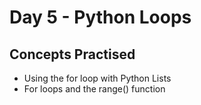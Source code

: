 <h1>Day 5 - Python Loops</h1>

<h2>Concepts Practised</h2>

<ul>
    <li>Using the for loop with Python Lists</li>
    <li>For loops and the range() function</li>
</ul>